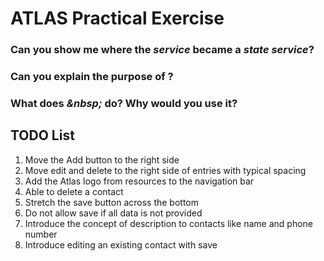 # ATLAS Practical Exercise

### Can you show me where the *service* became a *state service*?

### Can you explain the purpose of *<router-outlet></router-outlet>*?

### What does *&nbsp\;* do? Why would you use it?

## TODO List
1. Move the Add button to the right side
2. Move edit and delete to the right side of entries with typical spacing
3. Add the Atlas logo from resources to the navigation bar
4. Able to delete a contact
5. Stretch the save button across the bottom
6. Do not allow save if all data is not provided
7. Introduce the concept of description to contacts like name and phone number
8. Introduce editing an existing contact with save

